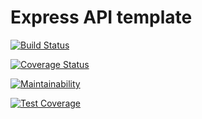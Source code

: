 # Express API template

[![Build Status](https://travis-ci.com/davidmccormick27410/chidi.svg?branch=master)](https://travis-ci.com/davidmccormick27410/chidi)

[![Coverage Status](https://coveralls.io/repos/github/davidmccormick27410/chidi/badge.svg?branch=master)](https://coveralls.io/github/davidmccormick27410/chidi?branch=master)

[![Maintainability](https://api.codeclimate.com/v1/badges/84a84157401827ece24b/maintainability)](https://codeclimate.com/github/davidmccormick27410/chidi/maintainability)

[![Test Coverage](https://api.codeclimate.com/v1/badges/84a84157401827ece24b/test_coverage)](https://codeclimate.com/github/davidmccormick27410/chidi/test_coverage)